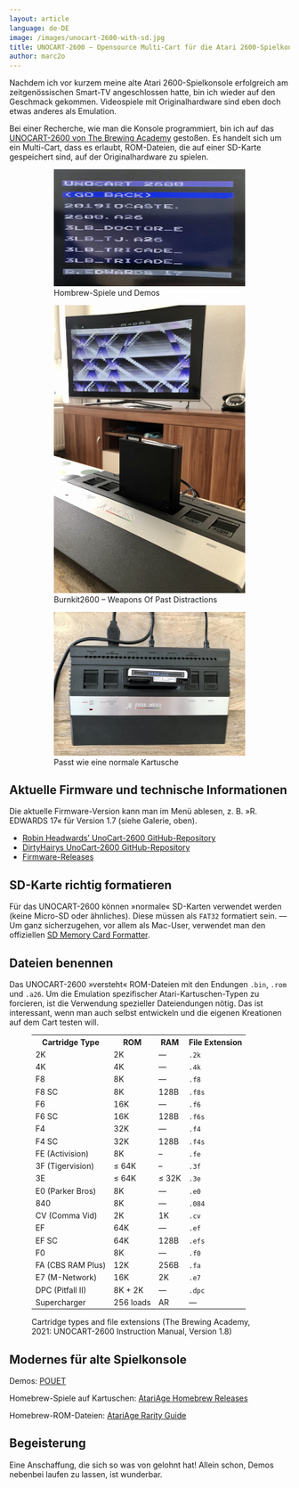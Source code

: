 ```yaml
---
layout: article
language: de-DE
image: /images/unocart-2600-with-sd.jpg
title: UNOCART-2600 – Opensource Multi-Cart für die Atari 2600-Spielkonsole
author: marc2o
---
```


Nachdem ich vor kurzem meine alte Atari 2600-Spielkonsole erfolgreich am zeitgenössischen Smart-TV angeschlossen hatte, bin ich wieder auf den Geschmack gekommen. Videospiele mit Originalhardware sind eben doch etwas anderes als Emulation.

Bei einer Recherche, wie man die Konsole programmiert, bin ich auf das [UNOCART-2600 von The Brewing Academy](https://thebrewingacademy.com/products/uno-2600-cartridge) gestoßen. Es handelt sich um ein Multi-Cart, dass es erlaubt, ROM-Dateien, die auf einer SD-Karte gespeichert sind, auf der Originalhardware zu spielen.

<figure class="gallery">
    <figure><img src="/images/unocart-2600-menu.jpg" alt="UNOCART-2600"><figcaption>Hombrew-Spiele und Demos</figcaption></figure>
    <figure><img src="/images/unocart-2600-musicdemo.jpg" alt="UNOCART-2600 mit Musikdemo"><figcaption>Burnkit2600 – Weapons Of Past Distractions </figcaption></figure>
    <figure><img src="/images/unocart-2600-atari-jr.jpg" alt="UNOCART im Atari 2600 Junior"><figcaption>Passt wie eine normale Kartusche</figcaption></figure>
</figure>

## Aktuelle Firmware und technische Informationen

Die aktuelle Firmware-Version kann man im Menü ablesen, z. B. »R. EDWARDS 17« für Version 1.7 (siehe Galerie, oben).

* [Robin Headwards’ UnoCart-2600 GitHub-Repository](https://github.com/robinhedwards/UnoCart-2600)
* [DirtyHairys UnoCart-2600 GitHub-Repository](https://github.com/DirtyHairy/UnoCart-2600)
* [Firmware-Releases](https://github.com/DirtyHairy/UnoCart-2600/releases)

## SD-Karte richtig formatieren

Für das UNOCART-2600 können »normale« SD-Karten verwendet werden (keine Micro-SD oder ähnliches). Diese müssen als `FAT32` formatiert sein. — Um ganz sicherzugehen, vor allem als Mac-User, verwendet man den offiziellen [SD Memory Card Formatter](https://www.sdcard.org/downloads/formatter/).

## Dateien benennen

Das UNOCART-2600 »versteht« ROM-Dateien mit den Endungen `.bin`, `.rom` und `.a26`. Um die Emulation spezifischer Atari-Kartuschen-Typen zu forcieren, ist die Verwendung spezieller Dateiendungen nötig. Das ist interessant, wenn man auch selbst entwickeln und die eigenen Kreationen auf dem Cart testen will.

<figure>
    <table>
        <tr>
            <th>Cartridge Type</th>
            <th>ROM</th>
            <th>RAM</th>
            <th>File Extension</th>
        </tr>
        <tr> <td>2K</td> <td>2K</td> <td>—</td> <td><code>.2k</code></td> </tr>
        <tr> <td>4K</td> <td>4K</td> <td>—</td> <td><code>.4k</code></td> </tr>
        <tr> <td>F8</td> <td>8K</td> <td>—</td> <td><code>.f8</code></td> </tr>
        <tr> <td>F8 SC</td> <td>8K</td> <td>128B</td> <td><code>.f8s</code></td> </tr>
        <tr> <td>F6</td> <td>16K</td> <td>—</td> <td><code>.f6</code></td> </tr>
        <tr> <td>F6 SC</td> <td>16K</td> <td>128B</td> <td><code>.f6s</code></td> </tr>
        <tr> <td>F4</td> <td>32K</td> <td>—</td> <td><code>.f4</code></td> </tr>
        <tr> <td>F4 SC</td> <td>32K</td> <td>128B</td> <td><code>.f4s</code></td> </tr>
        <tr> <td>FE (Activision)</td> <td>8K</td> <td>–</td> <td><code>.fe</code></td> </tr>
        <tr> <td>3F (Tigervision)</td> <td>≤ 64K</td> <td>–</td> <td><code>.3f</code></td> </tr>
        <tr> <td>3E</td> <td>≤ 64K</td> <td>≤ 32K</td> <td><code>.3e</code></td> </tr>
        <tr> <td>E0 (Parker Bros)</td> <td>8K</td> <td>—</td> <td><code>.e0</code></td> </tr>
        <tr> <td>840</td> <td>8K</td> <td>—</td> <td><code>.084</code></td> </tr>
        <tr> <td>CV (Comma Vid)</td> <td>2K</td> <td>1K</td> <td><code>.cv</code></td> </tr>
        <tr> <td>EF</td> <td>64K</td> <td>—</td> <td><code>.ef</code></td> </tr>
        <tr> <td>EF SC</td> <td>64K</td> <td>128B</td> <td><code>.efs</code></td> </tr>
        <tr> <td>F0</td> <td>8K</td> <td>—</td> <td><code>.f0</code></td> </tr>
        <tr> <td>FA (CBS RAM Plus)</td> <td>12K</td> <td>256B</td> <td><code>.fa</code></td> </tr>
        <tr> <td>E7 (M-Network)</td> <td>16K</td> <td>2K</td> <td><code>.e7</code></td> </tr>
        <tr> <td>DPC (Pitfall II)</td> <td>8K + 2K</td> <td>—</td> <td><code>.dpc</code></td> </tr>
        <tr> <td>Supercharger</td> <td>256 loads</td> <td>AR</td> <td>—</td> </tr>
    </table>
    <figcaption>Cartridge types and file extensions (The Brewing Academy, 2021: UNOCART-2600 Instruction Manual, Version 1.8)</figcaption>
</figure>

## Modernes für alte Spielkonsole

Demos: [POUET](https://www.pouet.net/prodlist.php?platform%5B%5D=Atari+VCS&page=1)

Homebrew-Spiele auf Kartuschen: [AtariAge Homebrew Releases](https://atariage.com/store/)

Homebrew-ROM-Dateien: [AtariAge Rarity Guide](https://atariage.com/software_list.php?SystemID=2600&searchValue=&Submit2=Begin+Search&searchCompanyID=ALL&searchRegion=ALL&searchTvFormat=ALL&searchRarity=11&searchLabel=&searchROM=checkbox&orderByValue=Ascending&recordsPerPage=100&searchType=NORMAL)

## Begeisterung

Eine Anschaffung, die sich so was von gelohnt hat! Allein schon, Demos nebenbei laufen zu lassen, ist wunderbar.